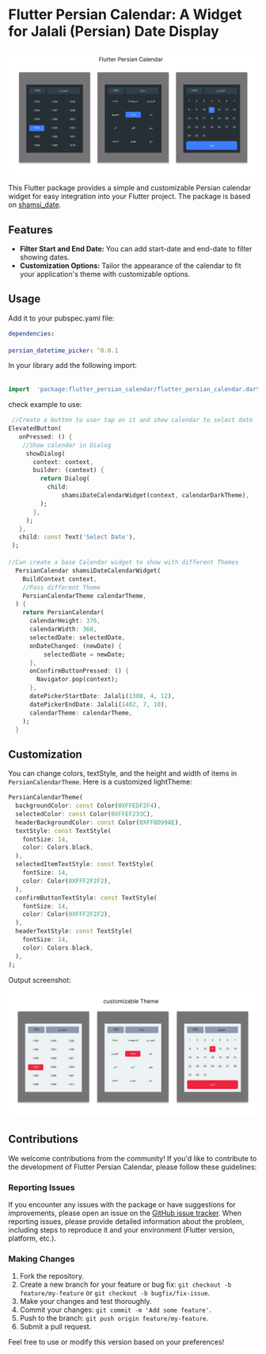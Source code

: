 # Flutter Persian Calendar: A Widget for Jalali (Persian) Date Display

![Persian Calendar Banner](sceenshots/darkTheme.png)

This Flutter package provides a simple and customizable Persian calendar widget for easy integration into your Flutter project. The package is based on [shamsi_date](https://pub.dev/packages/shamsi_date).

## Features

- **Filter Start and End Date:** You can add start-date and end-date to filter showing dates.
- **Customization Options:** Tailor the appearance of the calendar to fit your application's theme with customizable options.

## Usage

Add it to your pubspec.yaml file:

```yaml
dependencies:

persian_datetime_picker: ^0.0.1
```

In your library add the following import:

```dart

import  'package:flutter_persian_calendar/flutter_persian_calendar.dart';

```

check example to use:

```dart
 //Create a button to user tap on it and show calendar to select date
ElevatedButton(
   onPressed: () {
    //Show calendar in Dialog
     showDialog(
       context: context,
       builder: (context) {
         return Dialog(
           child:
               shamsiDateCalendarWidget(context, calendarDarkTheme),
         );
       },
     );
   },
   child: const Text('Select Date'),
 );

//Can create a base Calendar widget to show with different Themes
  PersianCalendar shamsiDateCalendarWidget(
    BuildContext context,
    //Pass different Theme
    PersianCalendarTheme calendarTheme,
  ) {
    return PersianCalendar(
      calendarHeight: 376,
      calendarWidth: 360,
      selectedDate: selectedDate,
      onDateChanged: (newDate) {
          selectedDate = newDate;
      },
      onConfirmButtonPressed: () {
        Navigator.pop(context);
      },
      datePickerStartDate: Jalali(1300, 4, 12),
      datePickerEndDate: Jalali(1402, 7, 10),
      calendarTheme: calendarTheme,
    );
  }

```

## Customization

You can change colors, textStyle, and the height and width of items in `PersianCalendarTheme`. Here is a customized lightTheme:

```dart
PersianCalendarTheme(
  backgroundColor: const Color(0XFFEDF2F4),
  selectedColor: const Color(0XFFEF233C),
  headerBackgroundColor: const Color(0XFF8D99AE),
  textStyle: const TextStyle(
    fontSize: 14,
    color: Colors.black,
  ),
  selectedItemTextStyle: const TextStyle(
    fontSize: 14,
    color: Color(0XFFF2F2F2),
  ),
  confirmButtonTextStyle: const TextStyle(
    fontSize: 14,
    color: Color(0XFFF2F2F2),
  ),
  headerTextStyle: const TextStyle(
    fontSize: 14,
    color: Colors.black,
  ),
);

```

Output screenshot:

![Persian Calendar Banner](sceenshots/lightTheme.png)

## Contributions

We welcome contributions from the community! If you'd like to contribute to the development of Flutter Persian Calendar, please follow these guidelines:

### Reporting Issues

If you encounter any issues with the package or have suggestions for improvements, please open an issue on the [GitHub issue tracker](https://github.com/Amirnlz/flutter_persian_calendar/issues). When reporting issues, please provide detailed information about the problem, including steps to reproduce it and your environment (Flutter version, platform, etc.).

### Making Changes

1. Fork the repository.
2. Create a new branch for your feature or bug fix: `git checkout -b feature/my-feature` or `git checkout -b bugfix/fix-issue`.
3. Make your changes and test thoroughly.
4. Commit your changes: `git commit -m 'Add some feature'`.
5. Push to the branch: `git push origin feature/my-feature`.
6. Submit a pull request.

Feel free to use or modify this version based on your preferences!
